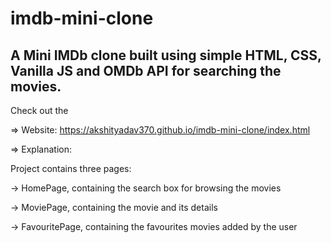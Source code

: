 # imdb-mini-clone


A Mini IMDb clone built using simple HTML, CSS, Vanilla JS and OMDb API for searching the movies.
--------------------------------
Check out the

=> Website: https://akshityadav370.github.io/imdb-mini-clone/index.html

=> Explanation: 

Project contains three pages:

-> HomePage, containing the search box for browsing the movies

-> MoviePage, containing the movie and its details

-> FavouritePage, containing the favourites movies added by the user

